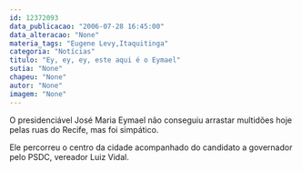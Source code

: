 ```yaml
---
id: 12372093
data_publicacao: "2006-07-28 16:45:00"
data_alteracao: "None"
materia_tags: "Eugene Levy,Itaquitinga"
categoria: "Notícias"
titulo: "Ey, ey, ey, este aqui é o Eymael"
sutia: "None"
chapeu: "None"
autor: "None"
imagem: "None"
---
```

<p><P>O presidenciável José Maria Eymael não conseguiu arrastar multidões hoje pelas ruas do Recife, mas foi simpático.</P></p>
<p><P>Ele percorreu o centro da cidade acompanhado do candidato a governador pelo PSDC, vereador Luiz Vidal.</P> </p>

